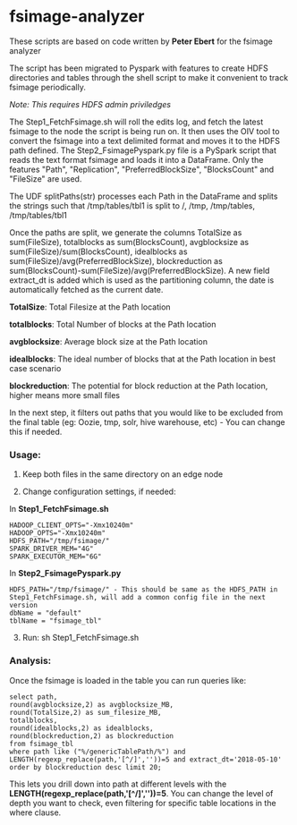 # fsimage-analyzer

These scripts are based on code written by **Peter Ebert** for the fsimage analyzer

The script has been migrated to Pyspark with features to create HDFS directories and tables through the shell script to make it convenient to track fsimage periodically.

*Note: This requires HDFS admin priviledges*

The Step1_FetchFsimage.sh will roll the edits log, and fetch the latest fsimage to the node the script is being run on. It then uses the OIV tool to convert the fsimage into a text delimited format and moves it to the HDFS path defined.
The Step2_FsimagePyspark.py file is a PySpark script that reads the text format fsimage and loads it into a DataFrame. Only the features "Path", "Replication", "PreferredBlockSize", "BlocksCount" and "FileSize" are used.

The UDF splitPaths(str) processes each Path in the DataFrame and splits the strings such that /tmp/tables/tbl1 is split to /, /tmp, /tmp/tables, /tmp/tables/tbl1

Once the paths are split, we generate the columns TotalSize as sum(FileSize), totalblocks as sum(BlocksCount), avgblocksize as sum(FileSize)/sum(BlocksCount), idealblocks as sum(FileSize)/avg(PreferredBlockSize), blockreduction as sum(BlocksCount)-sum(FileSize)/avg(PreferredBlockSize). A new field extract_dt is added which is used as the partitioning column, the date is automatically fetched as the current date.

**TotalSize**: Total Filesize at the Path location

**totalblocks**: Total Number of blocks at the Path location

**avgblocksize**: Average block size at the Path location

**idealblocks**: The ideal number of blocks that at the Path location in best case scenario

**blockreduction**: The potential for block reduction at the Path location, higher means more small files

In the next step, it filters out paths that you would like to be excluded from the final table (eg: Oozie, tmp, solr, hive warehouse, etc) - You can change this if needed.

### Usage:

1) Keep both files in the same directory on an edge node

2) Change configuration settings, if needed:

  In **Step1_FetchFsimage.sh**
    
    HADOOP_CLIENT_OPTS="-Xmx10240m"
    HADOOP_OPTS="-Xmx10240m"
    HDFS_PATH="/tmp/fsimage/"
    SPARK_DRIVER_MEM="4G"
    SPARK_EXECUTOR_MEM="6G"

  In **Step2_FsimagePyspark.py**

    HDFS_PATH="/tmp/fsimage/" - This should be same as the HDFS_PATH in Step1_FetchFsimage.sh, will add a common config file in the next version
    dbName = "default"
    tblName = "fsimage_tbl"

3) Run: sh Step1_FetchFsimage.sh

### Analysis:

Once the fsimage is loaded in the table you can run queries like:

    select path,
    round(avgblocksize,2) as avgblocksize_MB,
    round(TotalSize,2) as sum_filesize_MB,
    totalblocks,
    round(idealblocks,2) as idealblocks,
    round(blockreduction,2) as blockreduction
    from fsimage_tbl
    where path like ("%/genericTablePath/%") and LENGTH(regexp_replace(path,'[^/]',''))=5 and extract_dt='2018-05-10'
    order by blockreduction desc limit 20;

This lets you drill down into path at different levels with the **LENGTH(regexp_replace(path,'[^/]',''))=5**. You can change the level of depth you want to check, even filtering for specific table locations in the where clause.
